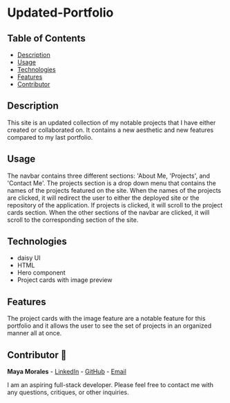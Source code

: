 # Updated-Portfolio

## Table of Contents

* [ Description ](#description)
* [ Usage ](#usage)
* [ Technologies ](#technologies)
* [ Features ](#features)
* [ Contributor ](#contributor-🙌)

## Description

This site is an updated collection of my notable projects that I have either created or collaborated on. It contains a new aesthetic and new features compared to my last portfolio.

## Usage

The navbar contains three different sections: 'About Me, 'Projects', and 'Contact Me'. The projects section is a drop down menu that contains the names of the projects featured on the site. When the names of the projects are clicked, it will redirect the user to either the deployed site or the repository of the application. If projects is clicked, it will scroll to the project cards section. When the other sections of the navbar are clicked, it will scroll to the corresponding section of the site.

## Technologies

* daisy UI
* HTML
* Hero component
* Project cards with image preview

## Features

The project cards with the image feature are a notable feature for this portfolio and it allows the user to see the set of projects in an organized manner all at once.

## Contributor 🙌

**Maya Morales** - [LinkedIn](https://www.linkedin.com/in/maya-morales-1191351bb/) - [GitHub](https://github.com/mayaimorales) - [Email](mayainomorales@gmail.com)

I am an aspiring full-stack developer. Please feel free to contact me with any questions, critiques, or other inquiries.